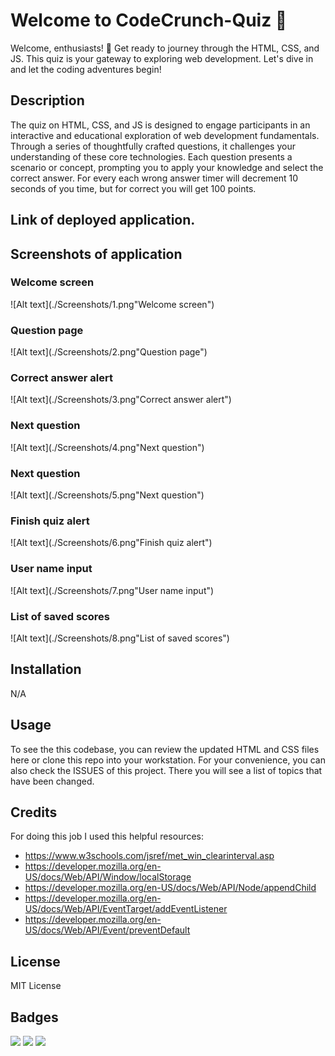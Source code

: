 # Welcome to CodeCrunch-Quiz 🤔

Welcome, enthusiasts! 🌟 Get ready to journey through the HTML, CSS, and JS. This quiz is your gateway to exploring web development. Let's dive in and let the coding adventures begin!

## Description

The quiz on HTML, CSS, and JS is designed to engage participants in an interactive and educational exploration of web development fundamentals. Through a series of thoughtfully crafted questions, it challenges your understanding of these core technologies. Each question presents a scenario or concept, prompting you to apply your knowledge and select the correct answer. For every each wrong answer timer will decrement 10 seconds of you time, but for correct you will get 100 points.

## Link of deployed application.



## Screenshots of application

### Welcome screen

![Alt text](./Screenshots/1.png"Welcome screen")

### Question page

![Alt text](./Screenshots/2.png"Question page")

### Correct answer alert

![Alt text](./Screenshots/3.png"Correct answer alert")

### Next question

![Alt text](./Screenshots/4.png"Next question")

### Next question

![Alt text](./Screenshots/5.png"Next question")

### Finish quiz alert

![Alt text](./Screenshots/6.png"Finish quiz alert")

### User name input

![Alt text](./Screenshots/7.png"User name input")

### List of saved scores

![Alt text](./Screenshots/8.png"List of saved scores")


## Installation

N/A

## Usage

To see the this codebase, you can review the updated HTML and CSS files here or clone this repo into your workstation. For your convenience, you can also check the ISSUES of this project. There you will see a list of topics that have been changed.

## Credits

For doing this job I used this helpful resources: 

- https://www.w3schools.com/jsref/met_win_clearinterval.asp 
- https://developer.mozilla.org/en-US/docs/Web/API/Window/localStorage
- https://developer.mozilla.org/en-US/docs/Web/API/Node/appendChild
- https://developer.mozilla.org/en-US/docs/Web/API/EventTarget/addEventListener
- https://developer.mozilla.org/en-US/docs/Web/API/Event/preventDefault
## License

MIT License

## Badges


<img src="https://img.shields.io/badge/CSS3-1572B6?style=for-the-badge&logo=css3&logoColor=white" />    

<img src="https://img.shields.io/badge/HTML5-E34F26?style=for-the-badge&logo=html5&logoColor=white" />  

<img src="https://img.shields.io/badge/JavaScript-F7DF1E?style=for-the-badge&logo=javascript&logoColor=black" />  